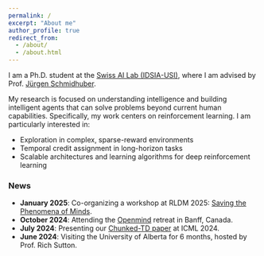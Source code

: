 ```yaml
---
permalink: /
excerpt: "About me"
author_profile: true
redirect_from: 
  - /about/
  - /about.html
---
```


I am a Ph.D. student at the [Swiss AI Lab (IDSIA-USI)](https://www.idsia.ch), where I am advised by Prof. [Jürgen Schmidhuber](https://people.idsia.ch//~juergen/).

My research is focused on understanding intelligence and building intelligent agents that can solve problems beyond current human capabilities. Specifically, my work centers on reinforcement learning. I am particularly interested in:

- Exploration in complex, sparse-reward environments
- Temporal credit assignment in long-horizon tasks
- Scalable architectures and learning algorithms for deep reinforcement learning

### News

- **January 2025**: Co-organizing a workshop at RLDM 2025: [Saving the Phenomena of Minds](https://sites.google.com/view/phenomena-of-minds-rldm/home).
- **October 2024**: Attending the [Openmind](https://www.openmindresearch.org) retreat in Banff, Canada.
- **July 2024**: Presenting our [Chunked-TD paper](https://arxiv.org/abs/2405.03878) at ICML 2024.
- **June 2024**: Visiting the University of Alberta for 6 months, hosted by Prof. Rich Sutton.
